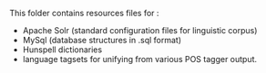 This folder contains resources files for : 
- Apache Solr (standard configuration files for linguistic corpus)
- MySql (database structures in .sql format)
- Hunspell dictionaries
- language tagsets for unifying from various POS tagger output.
